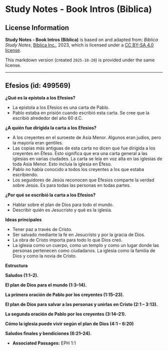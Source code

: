 # Study Notes - Book Intros (Biblica)

## License Information

**Study Notes - Book Intros (Biblica)** is based on and adapted from: _Biblica Study Notes_, [Biblica Inc.](https://www.biblica.com/), 2023, which is licensed under a [CC BY-SA 4.0 license](https://creativecommons.org/licenses/by-sa/4.0/legalcode.en).

This markdown version (created `2025-10-20`) is provided under the same license.



--------------------------------

## Efesios (id: 499569)

**¿Qué es la epístola a los Efesios?**

* La epístola a los Efesios es una carta de Pablo.
* Pablo estaba en prisión cuando escribió esta carta. Se cree que la escribió alrededor del año 60 d.C.

**¿A quién fue dirigida la carta a los Efesios?**

* A los creyentes en el suroeste de Asia Menor. Algunos eran judíos, pero la mayoría eran gentiles.
* Las copias más antiguas de esta carta no dicen que fue dirigida a los creyentes en Éfeso. Esto significa que era una carta general a las iglesias en varias ciudades. La carta se leía en voz alta en las iglesias de toda Asia Menor. Esto incluía la iglesia en Éfeso.
* Pablo no había conocido a todos los creyentes a los que estaba escribiendo.
* Los seguidores de Jesús reconocen que Efesios comparte la verdad sobre Jesús. Es para todas las personas en todas partes.

**¿Por qué se escribió la carta a los Efesios?**

* Hablar sobre el plan de Dios para todo el mundo.
* Describir quién es Jesucristo y qué es la iglesia.

**Ideas principales**

* Tener paz a través de Cristo.
* Ser salvado mediante la fe en Jesucristo y por la gracia de Dios.
* La obra de Cristo importa para todo lo que Dios creó.
* La iglesia como un cuerpo, como un templo y como un lugar donde las personas pertenecen como ciudadanos. La iglesia como la familia de Dios y como la novia de Cristo.

**Estructura**

**Saludos (1:1–2\).**

**El plan de Dios para el mundo (1:3–14\).**

**La primera oración de Pablo por los creyentes (1:15–23\).**

**El plan de Dios para salvar a las personas y unirlas en Cristo (2:1 – 3:13\).**

**La segunda oración de Pablo por los creyentes (3:14–21\).**

**Cómo la iglesia puede vivir según el plan de Dios (4:1 – 6:20\)**

**Saludos finales y bendiciones (6:21–24\).**

* **Associated Passages:** EPH 1:1

